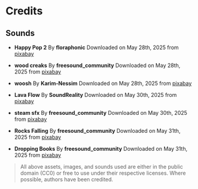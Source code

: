 # Credits

## Sounds

- **Happy Pop 2**
  By **floraphonic**
  Downloaded on May 28th, 2025 from [pixabay](https://pixabay.com/users/floraphonic-38928062/)

- **wood creaks**
  By **freesound_community**
  Downloaded on May 28th, 2025 from [pixabay](https://pixabay.com/users/freesound_community-46691455/)

- **woosh**
  By **Karim-Nessim**
  Downloaded on May 28th, 2025 from [pixabay](https://pixabay.com/users/karim-nessim-40448081/)

- **Lava Flow**
  By **SoundReality**
  Downloaded on May 30th, 2025 from [pixabay](https://pixabay.com/users/soundreality-31074404/)

- **steam sfx**
  By **freesound_community**
  Downloaded on May 30th, 2025 from [pixabay](https://pixabay.com/users/freesound_community-46691455/)

- **Rocks Falling**
  By **freesound_community**
  Downloaded on May 31th, 2025 from [pixabay](https://pixabay.com/users/freesound_community-46691455/)

- **Dropping Books**
  By **freesound_community**
  Downloaded on May 31th, 2025 from [pixabay](https://pixabay.com/users/freesound_community-46691455/)

> All above assets, images, and sounds used are either in the public domain (CC0) or free to use under their respective licenses. Where possible, authors have been credited.
